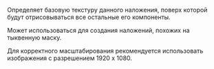 Определяет базовую текстуру данного наложения, поверх которой будут отрисовываться все остальные его компоненты.

Может использоваться для создания наложений, похожих на тыквенную маску.

Для корректного масштабирования рекомендуется использовать изображения с разрешением 1920 x 1080.